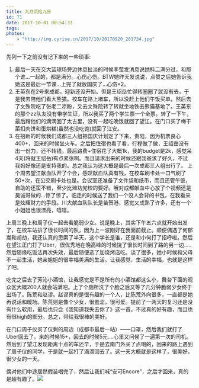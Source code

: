 ```yaml
---
title: 九月贰拾九日
id: 71
date: 2017-10-01 00:54:33
tags:
photos:
    - "http://img.cyrise.cn/2017/10/20170920_201734.jpg"
---
```


先列一下之前没有记下来的一些琐事:

1.  最后一天在交大篮球场旁边休息扯淡的时候李莹发消息说她科二满分过，和那个谁...一起的，都是满分。心伤心伤。BTW她昨天发说说，点赞之后她告诉我她这是最后一节课...上完了就放国庆了...心伤×2。
2.  王英东在2号来成都，迎新还没开始。但是王绍岳忙得转圈圈了就没有去，于是我去陪他们看大熊猫。校车在路上堵车，所以没赶上他们午饭买单，然后去了文殊院吃了张老二凉粉，又去文殊院转了转就坐地铁去熊猫基地了。王英东的那个zz队友没有带学生证，所以我买了两个学生票一个全票。转了一下午，最后蹭他们的滴滴回了太古里，没有一起吃晚饭就回了望江。在门口买了梅干菜扣肉饼和蛋烘糕(虽然也没吃饱)就回了江安。
3.  在招新的时候我们成都三人组把国庆计划定了下来，贵阳，因为机票良心400+，回来的时候坐火车。之后把住宿也看了看，行程做了做，王绍岳没有出一份力，还不转钱。最后路费+住宿花了大概1k，我的budget是2k，感觉呆4天(将就王绍岳)有点紧张啊。而且请求出来的时候还跟我爸求了好久，不过我妈好像还是支持我的。总之我认为这大概是最后一次成都三人组出行了。
上个周去望江献血队开了个会，感叹献血队真有钱，在校车刷卡处一口气刷了50+次，在公交刷卡处也是。会议室还准备了文件袋和纸币，而且还管午饭，自助的还蛮不错，至少比潍坊党校的要好。哦对成都献血中心放了个视频还是昊诚哥做的...惊了惊了。临走的时候送了我们一个没人会背的书包，在我看来是炫耀财力的手段。川大献血队队长是苗贺港，感觉又成熟了许多，还有一个小姐姐也很漂亮，嘻嘻。

上周三晚上和周子仪一起去看脆弱少女。说是晚上，其实下午五六点就开始出发了，在校车站排了很长时间的队，因为上一波刚好在我面前截止。顺便偶遇了何郁嵩和胡劫，我还认真的思索了半天，这个学长是谁，还是和小何打了招呼啦。然后在望江正门打了Uber，很优秀地在晚高峰的时候饶了很长时间到了路的另一边.....然后随缘吃饭法再次失效，最后随便选了加烧烤店吃。谈了很多，她小时候和父母不一起生活，她亲姐姐的很幸福美满的生活。让我感觉，生活的幸福，也就是这样了吧。

吃完之后去了芳沁小酒馆，让我感觉是不是所有的小酒馆都这么小，舞台下面的观众区大概200人就会站满吧。上了个厕所洗了个脸之后又等了几分钟脆弱少女终于出场了。陈荒和赵谬。赵谬真的是很有趣的一个人，比陈荒外向很多，一直都是她再说话和暖场。陈荒则是像个少女，很羞涩，很可爱。提前了一两天的复习还是没有什么软用，最后也只会《我知道我失去你了》这一首。不过真的好有趣，而且也有很high的部分。总之，带给我很棒的美好。

在门口周子仪买了仅剩的周边（成都市最后一站）——口罩，然后我们就打了Uber回去了。来的时候15+，回去的时候5元....心里又问候了一遍第一次的司机。然后到了望江发现距离十点的车还早，于是去南门外买了点喝的，回来的路上遇到了周子仪的同学，于是就一起打了滴滴回去了。这一天大概就是这样了，很美好，很少女的一天。

偶对他们中途居然假装唱完了，然后让我们喊“安可Encore”，之后才回来，真的是超有趣了。![](http://img.cyrise.cn/2017/10/20170920_201734.jpg)
